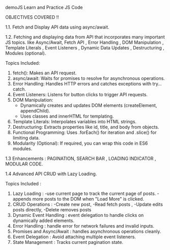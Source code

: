 demoJS
Learn and Practice JS Code

OBJECTIVES COVERED !!

1.1. Fetch and Display API data using async/await.

1.2. Fetching and displaying data from API that incorporates many important JS topics. like Async/Await, Fetch API , Error Handling , DOM Manipulation , Template Literals , Event Listeners , Dynamic Data Updates , Destructuring , Modules (optional).

   Topics Included:
   1. fetch(): Makes an API request.
   2. async/await: Waits for promises to resolve for asynchronous operations.
   3. Error Handling: Handles HTTP errors and catches exceptions with try…catch.
   4. Event Listeners: Listens for button clicks to trigger API requests.
   5. DOM Manipulation:
      - Dynamically creates and updates DOM elements (createElement, appendChild).
      - Uses classes and innerHTML for templating.
   6. Template Literals: Interpolates variables into HTML strings.
   7. Destructuring: Extracts properties like id, title, and body from objects.
   8. Functional Programming: Uses .forEach() for iteration and .slice() for limiting data.
   9. Modularity (Optional): If required, you can wrap this code in ES6 modules.

1.3 Enhancements : PAGINATION, SEARCH BAR , LOADING INDICATOR , MODULAR CODE. 

1.4 Advanced API CRUD with Lazy Loading.

   Topics Included : 
   1. Lazy Loading : 
      -use current page to track the current page of posts.
      -appends more posts to the DOM when "Load More" is clicked.
   2. CRUD Operations : 
      -Create new post, 
      -Read fetch posts , 
      -Update edits posts directly, 
      -Delete removes posts
   3. Dynamic Event Handling : event delegation to handle clicks on dynamically added elements.
   4. Error Handling : handle error for network failures and invalid inputs.
   5. Promises and Async/Await : handles asynchronous operations cleanly.
   6. Event Delegation : Avoid attaching multiple event listeners.
   7. State Management : Tracks current pagination state. 